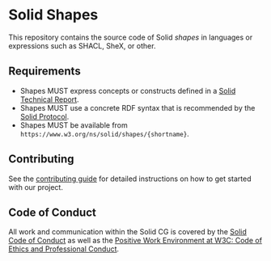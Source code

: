 # Solid Shapes

This repository contains the source code of Solid *shapes* in languages or expressions such as SHACL, SheX, or other.

## Requirements

* Shapes MUST express concepts or constructs defined in a [Solid Technical Report](https://solidproject.org/TR/).
* Shapes MUST use a concrete RDF syntax that is recommended by the [Solid Protocol](https://solidproject.org/TR/protocol).
* Shapes MUST be available from `https://www.w3.org/ns/solid/shapes/{shortname}`.

## Contributing

See the [contributing guide](https://github.com/solid/specification/blob/main/CONTRIBUTING.md) for detailed instructions on how to get started with our project.

## Code of Conduct

All work and communication within the Solid CG is covered by the [Solid Code of Conduct](https://github.com/solid/process/blob/main/code-of-conduct.md) as well as the [Positive Work Environment at W3C: Code of Ethics and Professional Conduct](https://www.w3.org/Consortium/cepc/).
